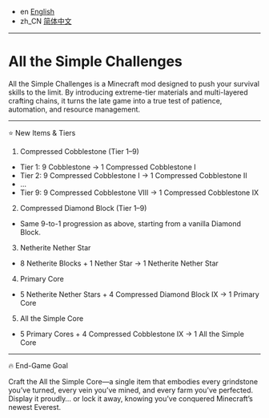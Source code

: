 - en [English](README.md)
- zh_CN [简体中文](README.zh_CN.md)
---

# All the Simple Challenges

All the Simple Challenges is a Minecraft mod designed to push your survival skills to the limit. By introducing extreme-tier materials and multi-layered crafting chains, it turns the late game into a true test of patience, automation, and resource management.

---

⭐ New Items & Tiers

1. Compressed Cobblestone (Tier 1–9)
- Tier 1: 9 Cobblestone → 1 Compressed Cobblestone I  
- Tier 2: 9 Compressed Cobblestone I → 1 Compressed Cobblestone II  
- …  
- Tier 9: 9 Compressed Cobblestone VIII → 1 Compressed Cobblestone IX  

2. Compressed Diamond Block (Tier 1–9)
- Same 9-to-1 progression as above, starting from a vanilla Diamond Block.

3. Netherite Nether Star
- 8 Netherite Blocks + 1 Nether Star → 1 Netherite Nether Star

4. Primary Core
- 5 Netherite Nether Stars + 4 Compressed Diamond Block IX → 1 Primary Core

5. All the Simple Core
- 5 Primary Cores + 4 Compressed Cobblestone IX → 1 All the Simple Core

---

🔥 End-Game Goal

Craft the All the Simple Core—a single item that embodies every grindstone you’ve turned, every vein you’ve mined, and every farm you’ve perfected. Display it proudly… or lock it away, knowing you’ve conquered Minecraft’s newest Everest.

